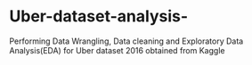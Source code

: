 # Uber-dataset-analysis-
Performing Data Wrangling, Data cleaning and Exploratory Data Analysis(EDA) for Uber dataset 2016 obtained from Kaggle


